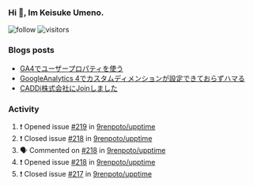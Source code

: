 ### Hi 👋, Im Keisuke Umeno.

<!--
**9renpoto/9renpoto** is a ✨ _special_ ✨ repository because its `README.md` (this file) appears on your GitHub profile.

Here are some ideas to get you started:

- 🔭 I’m currently working on ...
- 🌱 I’m currently learning ...
- 👯 I’m looking to collaborate on ...
- 🤔 I’m looking for help with ...
- 💬 Ask me about ...
- 📫 How to reach me: ...
- 😄 Pronouns: ...
- ⚡ Fun fact: ...
-->

![follow](https://img.shields.io/github/followers/9renpoto?label=Follow&style=social)
![visitors](https://komarev.com/ghpvc/?username=9renpoto&label=Profile%20views&color=0e75b6&style=flat)

### Blogs posts

<!-- BLOG-POST-LIST:START -->
- [GA4でユーザープロパティを使う](https://9renpoto.dev/2021/02/21/google-analytics-4-user-properties/)
- [GoogleAnalytics 4でカスタムディメンションが設定できておらずハマる](https://9renpoto.dev/2021/02/13/google-analytics-4/)
- [CADDi株式会社にJoinしました](https://9renpoto.dev/2020/12/05/join/)
<!-- BLOG-POST-LIST:END -->

### Activity

<!--START_SECTION:activity-->
1. ❗️ Opened issue [#219](https://github.com/9renpoto/upptime/issues/219) in [9renpoto/upptime](https://github.com/9renpoto/upptime)
2. ❗️ Closed issue [#218](https://github.com/9renpoto/upptime/issues/218) in [9renpoto/upptime](https://github.com/9renpoto/upptime)
3. 🗣 Commented on [#218](https://github.com/9renpoto/upptime/issues/218) in [9renpoto/upptime](https://github.com/9renpoto/upptime)
4. ❗️ Opened issue [#218](https://github.com/9renpoto/upptime/issues/218) in [9renpoto/upptime](https://github.com/9renpoto/upptime)
5. ❗️ Closed issue [#217](https://github.com/9renpoto/upptime/issues/217) in [9renpoto/upptime](https://github.com/9renpoto/upptime)
<!--END_SECTION:activity-->

<!--START_SECTION:waka-->
<!--END_SECTION:waka-->
